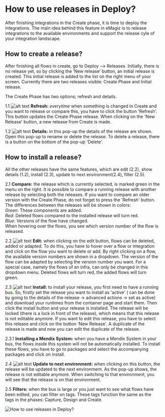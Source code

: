 # How to use releases in Deploy?
After finishing integrations in the Create phase, it is time to deploy the integrations. The main idea behind this feature in eMagiz is to release integrations to the available environments and support the release cyle of your integration landscape. 

## How to create a release?
After finishing all flows in create, go to Deploy --> Releases. Initially, there is no release yet, so by clicking the ‘New release’ button, an initial release is created. This initial release is added to the list on the right menu of your screen. Currently there are two releases visible: Create Phase and Initial release. 

The Create Phase has two options; refresh and details.

1.1 
![alt text](../../img/howto/Refresh.JPG) 
**Refresh:** <i>everytime</i> when something is changed in Create and you want to release or compare this, you have to click the button 'Refresh'. This button updates the Create Phase release. When clicking on the 'New Release' button, a new release from Create is made. 

1.2 
![alt text](../../img/howto/Details.JPG) 
**Details:**  in this pop-up the details of the release are shown. Open this pop-up to rename or delete the release. To delete a release, there is a button on the bottom of the pop-up 'Delete'.

## How to install a release?
All the other releases have the same features, which are edit (2.2), show details (1.2), install (2.3), update to next environment(2.4), filter (2.5).

2.1 **Compare:** the release which is currently selected, is marked green in the menu on the right. It is possible to compare a running release with another release by selecting both the releases. If you want to compare an older version with the Create Phase, do not forget to press the 'Refresh' button. The differences between the releases will be shown in colors:\
  <i>Green</i>: These components are added. \
  <i>Red</i>: Deleted flows compared to the installed release will turn red. \
  <i>Blue</i>: Versions of the flow have changed. \
When hovering over the flows, you see which version number of the flow is released.

2.2 ![alt text](../../img/howto/Edit.JPG) **Edit:** when clicking on the edit button, flows can be deleted, added or adapted. To do this, you have to hover over a flow or integration and click on the flow you want to delete or add. By right clicking on a flow, the available version numbers are shown in a dropdown. The version of the flow can be adapted by selecting the version number you want. For a special case, namely the flows of an infra, can only be changed in this dropdown menu. Deleted flows will turn red, the added flows will turn green.

2.3 ![alt text](../../img/howto/Install.JPG) **Install:** to install your release, you first need to have a running bus. So, firstly set the release you want to install as 'active' ( can be done by going to the details of the release -> advanced actions -> set as active) and download your runtimes from the container page and start them. Then click the install button and your release is installed. The release will be locked (there is a lock in front of the release), which means that this release is not editable anymore. If you want to edit this release, you have to select this release and click on the button 'New Release'. A duplicate of the release is made and now you can edit the duplicate of the release.

2.3.1 **Installing a Mendix System:** when you have a Mendix System in your bus, the flows inside this system will not be automatically installed. To install these flows, you have to go to packages and select the accompanying packages and click on install.

2.4 ![alt text](../../img/howto/PromoteToNextEnvironment.JPG) **Update to next environment:** when clicking on this button, the release will be updated to the next environment. As the pop-up shows, the release is not editable anymore. When switching to that environment, you will see that the release is on that environment.

2.5 **Filters:** when the bus is large or you just want to see what flows have been edited, you can filter on tags. These tags function the same as the tags in the phases: Capture, Design and Create.

![How to use releases in Deploy?](../../img/howto/Infographic%20releases%20-%20comparing%20v2.png)

